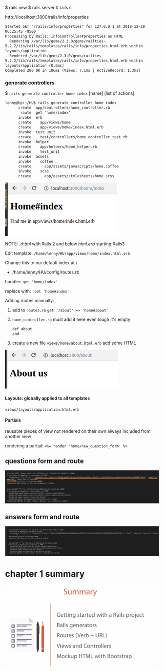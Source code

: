 $ rails new <project>
$ rails server      # rails s


http://localhost:3000/rails/info/properties


```
Started GET "/rails/info/properties" for 127.0.0.1 at 2018-12-28 06:25:45 -0500
Processing by Rails::InfoController#properties as HTML
  Rendering /var/lib/gems/2.3.0/gems/railties-5.2.2/lib/rails/templates/rails/info/properties.html.erb within layouts/application
  Rendered /var/lib/gems/2.3.0/gems/railties-5.2.2/lib/rails/templates/rails/info/properties.html.erb within layouts/application (0.6ms)
Completed 200 OK in 106ms (Views: 7.1ms | ActiveRecord: 1.3ms)

```


### generate controllers

$ `rails generate controller home index`
                             [name] [list of actions]


```
lenny@hp:~/HU$ rails generate controller home index
      create  app/controllers/home_controller.rb
       route  get 'home/index'
      invoke  erb
      create    app/views/home
      create    app/views/home/index.html.erb
      invoke  test_unit
      create    test/controllers/home_controller_test.rb
      invoke  helper
      create    app/helpers/home_helper.rb
      invoke    test_unit
      invoke  assets
      invoke    coffee
      create      app/assets/javascripts/home.coffee
      invoke    scss
      create      app/assets/stylesheets/home.scss

```

![](2018-12-28-06-39-32.png)

NOTE:
*.rhtml* with Rails 2 and below
*html.erb* starting Rails3

Edit template:
 `/home/lenny/HU/app/views/home/index.html.erb`

Change this to our default index at /

- /home/lenny/HU/config/routes.rb

handler: `get 'home/index'`

replace with: `root 'home#index'`

Adding routes manually:

1. add to `routes.rb`
   `get '/about' => 'home#about'`

2. `home_controller.rb`
    must add it here even tough it's empty

    ```
    def about
    end
    ```

3. create a new file `views/home/about.html.erb`
   add some HTML


![](2018-12-28-07-45-47.png)


#### Layouts: globally applied to all templates

`views/layouts/application.html.erb`


#### Partials

reusable pieces of view
not rendered on their own
always included from another view

rendering a partial:
`<%= render 'home/new_question_form' %>`

## questions form and route

![](screens/2019-01-18-14-07-10.png)

## answers form and route

![](screens/2019-01-18-14-40-47.png)


# chapter 1 summary

![](screens/2019-01-18-14-42-36.png)